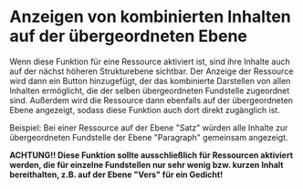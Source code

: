 # Anzeigen von kombinierten Inhalten auf der übergeordneten Ebene

Wenn diese Funktion für eine Ressource aktiviert ist, sind ihre Inhalte auch auf der nächst höheren Strukturebene sichtbar. Der Anzeige der Ressource wird dann ein Button hinzugefügt, der das kombinierte Darstellen von allen Inhalten ermöglicht, die der selben übergeordneten Fundstelle zugeordnet sind. Außerdem wird die Ressource dann ebenfalls auf der übergeordneten Ebene angezeigt, sodass diese Funktion auch dort direkt zugänglich ist.

Beispiel: Bei einer Ressource auf der Ebene "Satz" würden alle Inhalte zur übergeordneten Fundstelle der Ebene "Paragraph" gemeinsam angezeigt.

**ACHTUNG!! Diese Funktion sollte ausschließlich für Ressourcen aktiviert werden, die für einzelne Fundstellen nur sehr wenig bzw. kurzen Inhalt bereithalten, z.B. auf der Ebene "Vers" für ein Gedicht!**
